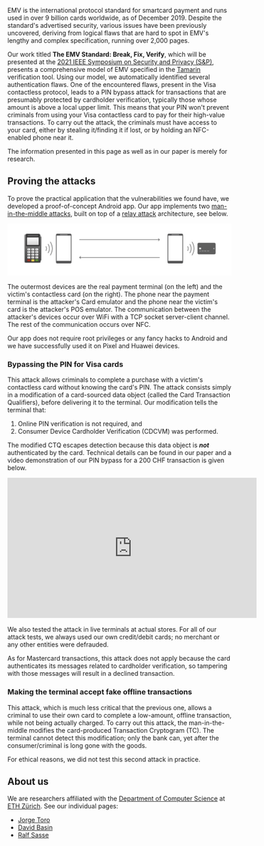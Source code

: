 
EMV is the international protocol standard for smartcard payment and runs used in over 9 billion cards worldwide, as of December 2019. Despite the standard's advertised security, various issues have been previously uncovered, deriving from logical flaws that are hard to spot in EMV's lengthy and complex specification, running over 2,000 pages.

Our work titled **The EMV Standard: Break, Fix, Verify**,  which will be presented at the [2021 IEEE Symposium on Security and Privacy (S&P)](https://www.ieee-security.org/TC/SP2021/index.html), presents a comprehensive model of EMV specified in the [Tamarin](https://tamarin-prover.github.io/) verification tool. Using our model, we automatically identified several authentication flaws. One of the encountered flaws, present in the Visa contactless protocol, leads to a PIN bypass attack for transactions that are presumably protected by cardholder verification, typically those whose amount is above a local upper limit. This means that your PIN won't prevent criminals from using your Visa contactless card to pay for their high-value transactions. To carry out the attack, the criminals must have access to your card, either by stealing it/finding it if lost, or by holding an NFC-enabled phone near it.

The information presented in this page as well as in our paper is merely for research.

## Proving the attacks

To prove the practical application that the vulnerabilities we found have, we developed a proof-of-concept Android app. Our app implements two [man-in-the-middle attacks](https://en.wikipedia.org/wiki/Man-in-the-middle_attack), built on top of a [relay attack](https://en.wikipedia.org/wiki/Relay_attack) architecture, see below.

![Branching](relay_attack.png "Relay attack")

The outermost devices are the real payment terminal (on the left) and the victim's contactless card (on the right). The phone near the payment terminal is the attacker's Card emulator and the phone near the victim's card is the attacker's POS emulator. The communication between the attacker's devices occur over WiFi with a TCP socket server-client channel. The rest of the communication occurs over NFC. 

Our app does not require root privileges or any fancy hacks to Android and we have successfully used it on Pixel and Huawei devices.

### Bypassing the PIN for Visa cards

This attack allows criminals to complete a purchase with a victim's contactless card without knowing the card's PIN. The attack consists simply in a modification of a card-sourced data object (called the Card Transaction Qualifiers), before delivering it to the terminal. Our modification tells the terminal that:
1. Online PIN verification is not required, and
1. Consumer Device Cardholder Verification (CDCVM) was performed.

The modified CTQ escapes detection because this data object is ***not*** authenticated by the card. Technical details can be found in our paper and a video demonstration of our PIN bypass for a 200 CHF transaction is given below.

<div style=" margin: auto; width: 560px;">
<iframe width="560" height="315" src="https://www.youtube-nocookie.com/embed/JyUsMLxCCt8" frameborder="0" allow="accelerometer; autoplay; encrypted-media; gyroscope; picture-in-picture" allowfullscreen></iframe>
</div>

We also tested the attack in live terminals at actual stores. For all of our attack tests, we always used our own credit/debit cards; no merchant or any other entities were defrauded.

As for Mastercard transactions, this attack does not apply because the card authenticates its messages related to cardholder verification, so tampering with those messages will result in a declined transaction.

### Making the terminal accept fake offline transactions

This attack, which is much less critical that the previous one, allows a criminal to use their own card to complete a low-amount, offline transaction, while not being actually charged. To carry out this attack, the man-in-the-middle modifies the card-produced Transaction Cryptogram (TC). The terminal cannot detect this modification; only the bank can, yet after the consumer/criminal is long gone with the goods.

For ethical reasons, we did not test this second attack in practice.

<!--
## Related work

There exist other (practical) works out there that implement relay as well as other other NFC-related attacks on contactless payment systems. Some of them are:

* [NFCGate](https://github.com/nfcgate): an Android app meant to capture, analyze, or modify NFC traffic. A usage of the app will be presented at [WOOT'20](https://www.usenix.org/conference/woot20/presentation/klee). The app requires root privileges and [Xposed](https://repo.xposed.info/) framework.
* [First contact](https://i.blackhat.com/eu-19/Wednesday/eu-19-Galloway-First-Contact-Vulnerabilities-In-Contactless-Payments-wp.pdf): presented at [Black Hat Europe 2019](https://www.blackhat.com/eu-19/), implements a PIN bypass on Visa cards very similar to ours. The main difference between their attack and ours is that their attack requires also a modification of a terminal-source data object (called the Terminal Transaction Qualifiers) before delivering it to the card.
* [Man-in-the-NFC](https://www.slideshare.net/codeblue_jp/man-in-the-nfc-by-haoqi-shan-and-qing-yang): presented at [Defcon 25](https://www.defcon.org/html/defcon-25/dc-25-index.html), implements a relay attack that uses two Software Defined Radio (SDR) boards.
* [EMVemulator](https://github.com/MatusKysel/EMVemulator): implements [Roland and Langer's attack](https://www.usenix.org/conference/woot13/workshop-program/presentation/roland) which combines pre-play and downgrade.
* [NFC Hacking: the easy way](https://www.xinmeow.com/wp-content/uploads/2018/01/DEFCON-20-Lee-NFC-Hacking.pdf): presented at [Defcon 20](https://www.defcon.org/html/defcon-20/dc-20-index.html), uses [NFCProxy](https://sourceforge.net/p/nfcproxy/wiki/Home/) to implement relay using Android phones.

## Acknowledgments

Parts of the code of our app were inspired by the apps listed above as well as [EMV-Card ROCA-Keytest](https://github.com/johnzweng/android-emv-key-test) (useful for the PKI stuff) and [SwipeYours](https://github.com/dimalinux/SwipeYours) (useful for the APDU stuff), so we thank their authors. We also thank [EFT Lab](https://www.eftlab.com/knowledge-base/145-emv-nfc-tags/) for making EMV's TLV tags and description available.

-->

## About us

We are researchers affiliated with the [Department of Computer Science](http://www.inf.ethz.ch/) at [ETH Zürich](https://www.ethz.ch/en). See our individual pages:
* [Jorge Toro](https://jorgetp.github.io)
* [David Basin](https://people.inf.ethz.ch/basin/)
* [Ralf Sasse](https://people.inf.ethz.ch/rsasse/)
